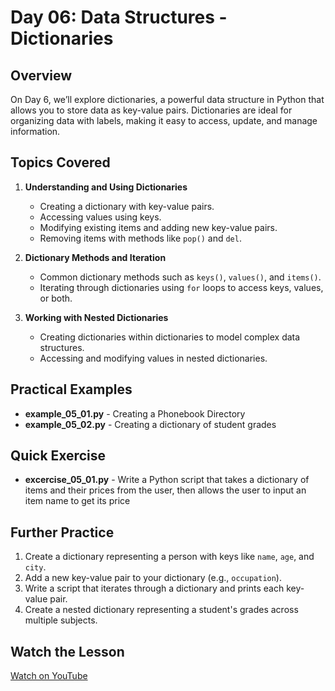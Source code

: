 # Day 06: Data Structures - Dictionaries

## Overview
On Day 6, we’ll explore dictionaries, a powerful data structure in Python that allows you to store data as key-value pairs. Dictionaries are ideal for organizing data with labels, making it easy to access, update, and manage information.

## Topics Covered
1. **Understanding and Using Dictionaries**
   - Creating a dictionary with key-value pairs.
   - Accessing values using keys.
   - Modifying existing items and adding new key-value pairs.
   - Removing items with methods like `pop()` and `del`.

2. **Dictionary Methods and Iteration**
   - Common dictionary methods such as `keys()`, `values()`, and `items()`.
   - Iterating through dictionaries using `for` loops to access keys, values, or both.

3. **Working with Nested Dictionaries**
   - Creating dictionaries within dictionaries to model complex data structures.
   - Accessing and modifying values in nested dictionaries.

## Practical Examples
- **example_05_01.py** - Creating a Phonebook Directory
- **example_05_02.py** - Creating a dictionary of student grades

## Quick Exercise
- **excercise_05_01.py** - Write a Python script that takes a dictionary of items and their prices from the user, then allows the user to input an item name to get its price

## Further Practice
1. Create a dictionary representing a person with keys like `name`, `age`, and `city`.
2. Add a new key-value pair to your dictionary (e.g., `occupation`).
3. Write a script that iterates through a dictionary and prints each key-value pair.
4. Create a nested dictionary representing a student's grades across multiple subjects.

## Watch the Lesson
[Watch on YouTube](https://www.youtube.com/sample_link)

